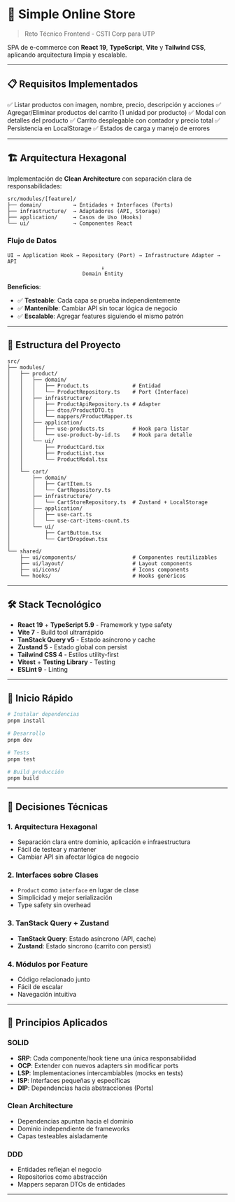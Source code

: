 # 🛒 Simple Online Store

> Reto Técnico Frontend - CSTI Corp para UTP

SPA de e-commerce con **React 19**, **TypeScript**, **Vite** y **Tailwind CSS**, aplicando arquitectura limpia y escalable.

---

## 📋 Requisitos Implementados

✅ Listar productos con imagen, nombre, precio, descripción y acciones
✅ Agregar/Eliminar productos del carrito (1 unidad por producto)
✅ Modal con detalles del producto
✅ Carrito desplegable con contador y precio total
✅ Persistencia en LocalStorage
✅ Estados de carga y manejo de errores

---

## 🏗️ Arquitectura Hexagonal

Implementación de **Clean Architecture** con separación clara de responsabilidades:

```
src/modules/[feature]/
├── domain/          → Entidades + Interfaces (Ports)
├── infrastructure/  → Adaptadores (API, Storage)
├── application/     → Casos de Uso (Hooks)
└── ui/              → Componentes React
```

### Flujo de Datos

```
UI → Application Hook → Repository (Port) → Infrastructure Adapter → API
                              ↓
                        Domain Entity
```

**Beneficios**:
- ✅ **Testeable**: Cada capa se prueba independientemente
- ✅ **Mantenible**: Cambiar API sin tocar lógica de negocio
- ✅ **Escalable**: Agregar features siguiendo el mismo patrón

---

## 📁 Estructura del Proyecto

```
src/
├── modules/
│   ├── product/
│   │   ├── domain/
│   │   │   ├── Product.ts              # Entidad
│   │   │   └── ProductRepository.ts    # Port (Interface)
│   │   ├── infrastructure/
│   │   │   ├── ProductApiRepository.ts # Adapter
│   │   │   ├── dtos/ProductDTO.ts
│   │   │   └── mappers/ProductMapper.ts
│   │   ├── application/
│   │   │   ├── use-products.ts         # Hook para listar
│   │   │   └── use-product-by-id.ts    # Hook para detalle
│   │   └── ui/
│   │       ├── ProductCard.tsx
│   │       ├── ProductList.tsx
│   │       └── ProductModal.tsx
│   │
│   └── cart/
│       ├── domain/
│       │   ├── CartItem.ts
│       │   └── CartRepository.ts
│       ├── infrastructure/
│       │   └── CartStoreRepository.ts  # Zustand + LocalStorage
│       ├── application/
│       │   ├── use-cart.ts
│       │   └── use-cart-items-count.ts
│       └── ui/
│           ├── CartButton.tsx
│           └── CartDropdown.tsx
│
└── shared/
    ├── ui/components/                  # Componentes reutilizables
    ├── ui/layout/                      # Layout components
    ├── ui/icons/                       # Icons components
    └── hooks/                          # Hooks genéricos
```

---

## 🛠️ Stack Tecnológico

- **React 19** + **TypeScript 5.9** - Framework y type safety
- **Vite 7** - Build tool ultrarrápido
- **TanStack Query v5** - Estado asíncrono y cache
- **Zustand 5** - Estado global con persist
- **Tailwind CSS 4** - Estilos utility-first
- **Vitest** + **Testing Library** - Testing
- **ESLint 9** - Linting

---

## 🚀 Inicio Rápido

```bash
# Instalar dependencias
pnpm install

# Desarrollo
pnpm dev

# Tests
pnpm test

# Build producción
pnpm build
```

---

## 🎯 Decisiones Técnicas

### 1. Arquitectura Hexagonal
- Separación clara entre dominio, aplicación e infraestructura
- Fácil de testear y mantener
- Cambiar API sin afectar lógica de negocio

### 2. Interfaces sobre Clases
- `Product` como `interface` en lugar de clase
- Simplicidad y mejor serialización
- Type safety sin overhead

### 3. TanStack Query + Zustand
- **TanStack Query**: Estado asíncrono (API, cache)
- **Zustand**: Estado síncrono (carrito con persist)

### 4. Módulos por Feature
- Código relacionado junto
- Fácil de escalar
- Navegación intuitiva

---

## 🎨 Principios Aplicados

### SOLID
- **SRP**: Cada componente/hook tiene una única responsabilidad
- **OCP**: Extender con nuevos adapters sin modificar ports
- **LSP**: Implementaciones intercambiables (mocks en tests)
- **ISP**: Interfaces pequeñas y específicas
- **DIP**: Dependencias hacia abstracciones (Ports)

### Clean Architecture
- Dependencias apuntan hacia el dominio
- Dominio independiente de frameworks
- Capas testeables aisladamente

### DDD
- Entidades reflejan el negocio
- Repositorios como abstracción
- Mappers separan DTOs de entidades

---
